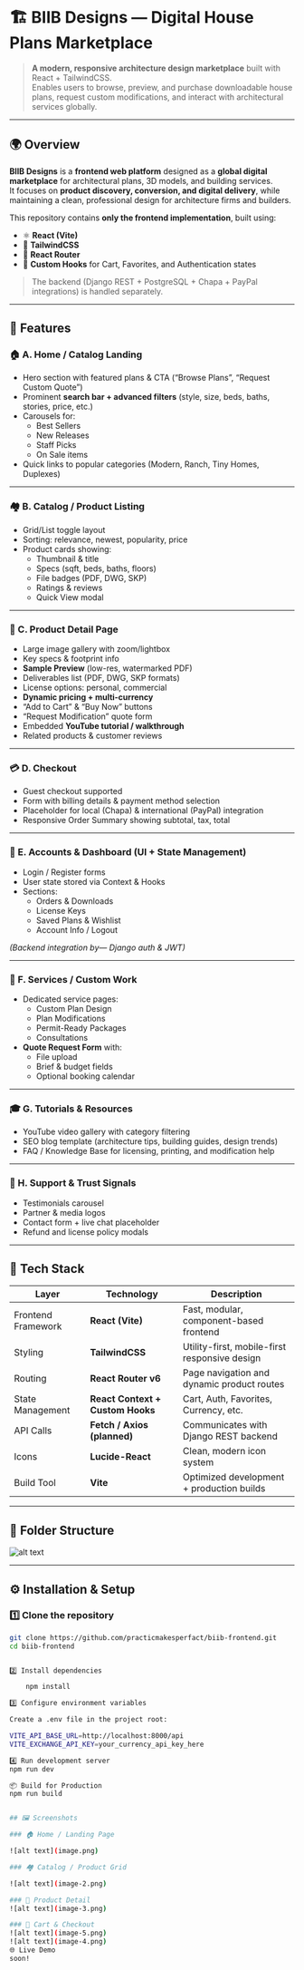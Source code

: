 # 🏗️ BIIB Designs — Digital House Plans Marketplace 

> **A modern, responsive architecture design marketplace** built with React + TailwindCSS.  
> Enables users to browse, preview, and purchase downloadable house plans, request custom modifications, and interact with architectural services globally.

---

## 🌍 Overview

**BIIB Designs** is a **frontend web platform** designed as a **global digital marketplace** for architectural plans, 3D models, and building services.  
It focuses on **product discovery, conversion, and digital delivery**, while maintaining a clean, professional design for architecture firms and builders.

This repository contains **only the frontend implementation**, built using:
- ⚛️ **React (Vite)**
- 🎨 **TailwindCSS**
- 🧭 **React Router**
- 🛒 **Custom Hooks** for Cart, Favorites, and Authentication states

> The backend (Django REST + PostgreSQL + Chapa + PayPal integrations) is handled separately.

---

## 🚀 Features

### 🏠 A. Home / Catalog Landing
- Hero section with featured plans & CTA (“Browse Plans”, “Request Custom Quote”)
- Prominent **search bar + advanced filters** (style, size, beds, baths, stories, price, etc.)
- Carousels for:
  - Best Sellers  
  - New Releases  
  - Staff Picks  
  - On Sale items
- Quick links to popular categories (Modern, Ranch, Tiny Homes, Duplexes)

---

### 🏘️ B. Catalog / Product Listing
- Grid/List toggle layout  
- Sorting: relevance, newest, popularity, price  
- Product cards showing:
  - Thumbnail & title  
  - Specs (sqft, beds, baths, floors)  
  - File badges (PDF, DWG, SKP)  
  - Ratings & reviews  
  - Quick View modal  

---

### 🧱 C. Product Detail Page
- Large image gallery with zoom/lightbox  
- Key specs & footprint info  
- **Sample Preview** (low-res, watermarked PDF)  
- Deliverables list (PDF, DWG, SKP formats)  
- License options: personal, commercial 
- **Dynamic pricing + multi-currency**  
- “Add to Cart” & “Buy Now” buttons  
- “Request Modification” quote form  
- Embedded **YouTube tutorial / walkthrough**  
- Related products & customer reviews  

---

### 💳 D. Checkout 
- Guest checkout supported  
- Form with billing details & payment method selection  
- Placeholder for local (Chapa) & international (PayPal) integration  
- Responsive Order Summary showing subtotal, tax, total  

---

### 👤 E. Accounts & Dashboard (UI + State Management)
- Login / Register forms  
- User state stored via Context & Hooks  
- Sections:
  - Orders & Downloads  
  - License Keys  
  - Saved Plans & Wishlist  
  - Account Info / Logout  

*(Backend integration by— Django auth & JWT)*

---

### 🧾 F. Services / Custom Work
- Dedicated service pages:
  - Custom Plan Design  
  - Plan Modifications  
  - Permit-Ready Packages  
  - Consultations  
- **Quote Request Form** with:
  - File upload  
  - Brief & budget fields  
  - Optional booking calendar  

---

### 🎓 G. Tutorials & Resources
- YouTube video gallery with category filtering  
- SEO blog template (architecture tips, building guides, design trends)  
- FAQ / Knowledge Base for licensing, printing, and modification help  

---

### 💬 H. Support & Trust Signals
- Testimonials carousel  
- Partner & media logos  
- Contact form + live chat placeholder  
- Refund and license policy modals  

---

## 🧩 Tech Stack

| Layer | Technology | Description |
|-------|-------------|-------------|
| Frontend Framework | **React (Vite)** | Fast, modular, component-based frontend |
| Styling | **TailwindCSS** | Utility-first, mobile-first responsive design |
| Routing | **React Router v6** | Page navigation and dynamic product routes |
| State Management | **React Context + Custom Hooks** | Cart, Auth, Favorites, Currency, etc. |
| API Calls | **Fetch / Axios (planned)** | Communicates with Django REST backend |
| Icons | **Lucide-React** | Clean, modern icon system |
| Build Tool | **Vite** | Optimized development + production builds |

---

## 🧠 Folder Structure

![alt text](image-1.png)

---

## ⚙️ Installation & Setup

### 1️⃣ Clone the repository
```bash
git clone https://github.com/practicmakesperfact/biib-frontend.git
cd biib-frontend


2️⃣ Install dependencies

    npm install

3️⃣ Configure environment variables

Create a .env file in the project root:

VITE_API_BASE_URL=http://localhost:8000/api
VITE_EXCHANGE_API_KEY=your_currency_api_key_here

4️⃣ Run development server
npm run dev

📦 Build for Production
npm run build


## 🖼️ Screenshots

### 🏠 Home / Landing Page

![alt text](image.png)

### 🏘️ Catalog / Product Grid

![alt text](image-2.png)

### 📄 Product Detail
![alt text](image-3.png)

### 🛒 Cart & Checkout
![alt text](image-5.png)
![alt text](image-4.png)
🌐 Live Demo 
soon!